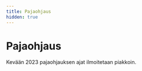 ```yaml
---
title: Pajaohjaus
hidden: true
---
```


# Pajaohjaus

Kevään 2023 pajaohjauksen ajat ilmoitetaan piakkoin.
